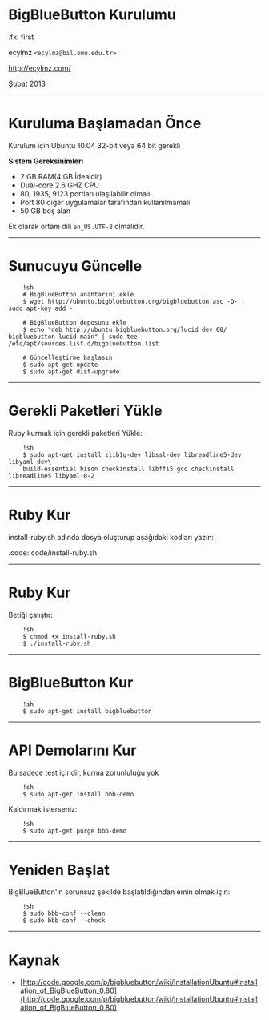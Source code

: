 #   BigBlueButton Kurulumu

.fx: first

ecylmz `<ecylmz@bil.omu.edu.tr>`

http://ecylmz.com/

Şubat 2013

---

#   Kuruluma Başlamadan Önce

Kurulum için Ubuntu 10.04 32-bit veya 64 bit gerekli

**Sistem Gereksinimleri**

-   2 GB RAM(4 GB İdealdir)
-   Dual-core 2.6 GHZ CPU
-   80, 1935, 9123 portları ulaşılabilir olmalı.
-   Port 80 diğer uygulamalar tarafından kullanılmamalı
-   50 GB boş alan

Ek olarak ortam dili `en_US.UTF-8` olmalıdır.

---

#   Sunucuyu Güncelle

        !sh
        # BigBlueButton anahtarını ekle
        $ wget http://ubuntu.bigbluebutton.org/bigbluebutton.asc -O- | sudo apt-key add -

        # BigBlueButton deposunu ekle
        $ echo "deb http://ubuntu.bigbluebutton.org/lucid_dev_08/ bigbluebutton-lucid main" | sudo tee /etc/apt/sources.list.d/bigbluebutton.list

        # Güncelleştirme başlasın
        $ sudo apt-get update
        $ sudo apt-get dist-upgrade

---

#   Gerekli Paketleri Yükle

Ruby kurmak için gerekli paketleri Yükle:

        !sh
        $ sudo apt-get install zlib1g-dev libssl-dev libreadline5-dev libyaml-dev\
        build-essential bison checkinstall libffi5 gcc checkinstall libreadline5 libyaml-0-2

---

#   Ruby Kur

install-ruby.sh adında dosya oluşturup aşağıdaki kodları yazın:

.code: code/install-ruby.sh

---

#   Ruby Kur

Betiği çalıştır:

        !sh
        $ chmod +x install-ruby.sh
        $ ./install-ruby.sh

---

#   BigBlueButton Kur

        !sh
        $ sudo apt-get install bigbluebutton

---

#   API Demolarını Kur

Bu sadece test içindir, kurma zorunluluğu yok

        !sh
        $ sudo apt-get install bbb-demo

Kaldırmak isterseniz:

        !sh
        $ sudo apt-get purge bbb-demo

---

#   Yeniden Başlat

BigBlueButton'ın sorunsuz şekilde başlatıldığından emin olmak için:

        !sh
        $ sudo bbb-conf --clean
        $ sudo bbb-conf --check

---

#   Kaynak

- [http://code.google.com/p/bigbluebutton/wiki/InstallationUbuntu#Installation_of_BigBlueButton_0.80](http://code.google.com/p/bigbluebutton/wiki/InstallationUbuntu#Installation_of_BigBlueButton_0.80)
